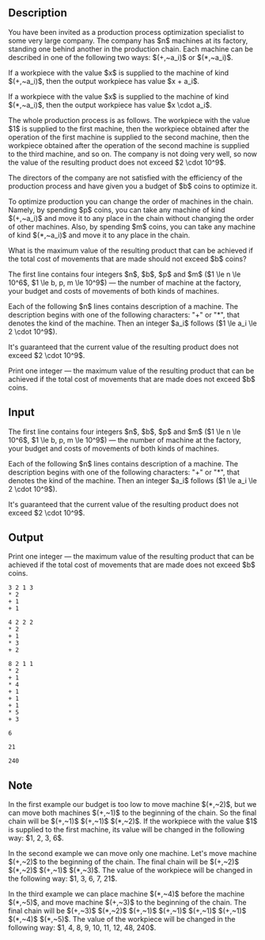 ## Description

<div><p>You have been invited as a production process optimization specialist to some very large company. The company has $n$ machines at its factory, standing one behind another in the production chain. Each machine can be described in one of the following two ways: $(+,~a_i)$ or $(*,~a_i)$.</p><p>If a workpiece with the value $x$ is supplied to the machine of kind $(+,~a_i)$, then the output workpiece has value $x + a_i$.</p><p>If a workpiece with the value $x$ is supplied to the machine of kind $(*,~a_i)$, then the output workpiece has value $x \cdot a_i$.</p><p>The whole production process is as follows. The workpiece with the value $1$ is supplied to the first machine, then the workpiece obtained after the operation of the first machine is supplied to the second machine, then the workpiece obtained after the operation of the second machine is supplied to the third machine, and so on. The company is not doing very well, so now the value of the resulting product does not exceed $2 \cdot 10^9$.</p><p>The directors of the company are not satisfied with the efficiency of the production process and have given you a budget of $b$ coins to optimize it.</p><p>To optimize production you can change the order of machines in the chain. Namely, by spending $p$ coins, you can take any machine of kind $(+,~a_i)$ and move it to any place in the chain without changing the order of other machines. Also, by spending $m$ coins, you can take any machine of kind $(*,~a_i)$ and move it to any place in the chain.</p><p>What is the maximum value of the resulting product that can be achieved if the total cost of movements that are made should not exceed $b$ coins?</p></div><div class="input-specification"><p>The first line contains four integers $n$, $b$, $p$ and $m$ ($1 \le n \le 10^6$, $1 \le b, p, m \le 10^9$)&nbsp;— the number of machine at the factory, your budget and costs of movements of both kinds of machines.</p><p>Each of the following $n$ lines contains description of a machine. The description begins with one of the following characters: "<span class="tex-font-style-tt">+</span>" or "<span class="tex-font-style-tt">*</span>", that denotes the kind of the machine. Then an integer $a_i$ follows ($1 \le a_i \le 2 \cdot 10^9$).</p><p>It's guaranteed that the current value of the resulting product does not exceed $2 \cdot 10^9$.</p></div><div class="output-specification"><p>Print one integer&nbsp;— the maximum value of the resulting product that can be achieved if the total cost of movements that are made does not exceed $b$ coins.</p></div>

## Input

<p>The first line contains four integers $n$, $b$, $p$ and $m$ ($1 \le n \le 10^6$, $1 \le b, p, m \le 10^9$)&nbsp;— the number of machine at the factory, your budget and costs of movements of both kinds of machines.</p><p>Each of the following $n$ lines contains description of a machine. The description begins with one of the following characters: "<span class="tex-font-style-tt">+</span>" or "<span class="tex-font-style-tt">*</span>", that denotes the kind of the machine. Then an integer $a_i$ follows ($1 \le a_i \le 2 \cdot 10^9$).</p><p>It's guaranteed that the current value of the resulting product does not exceed $2 \cdot 10^9$.</p>

## Output

<p>Print one integer&nbsp;— the maximum value of the resulting product that can be achieved if the total cost of movements that are made does not exceed $b$ coins.</p>





```input1
3 2 1 3
* 2
+ 1
+ 1
```




```input2
4 2 2 2
* 2
+ 1
* 3
+ 2
```




```input3
8 2 1 1
* 2
+ 1
* 4
+ 1
+ 1
+ 1
* 5
+ 3
```




```output1
6
```




```output2
21
```




```output3
240
```



## Note

<p>In the first example our budget is too low to move machine $(*,~2)$, but we can move both machines $(+,~1)$ to the beginning of the chain. So the final chain will be $(+,~1)$ $(+,~1)$ $(*,~2)$. If the workpiece with the value $1$ is supplied to the first machine, its value will be changed in the following way: $1, 2, 3, 6$.</p><p>In the second example we can move only one machine. Let's move machine $(+,~2)$ to the beginning of the chain. The final chain will be $(+,~2)$ $(*,~2)$ $(+,~1)$ $(*,~3)$. The value of the workpiece will be changed in the following way: $1, 3, 6, 7, 21$.</p><p>In the third example we can place machine $(*,~4)$ before the machine $(*,~5)$, and move machine $(+,~3)$ to the beginning of the chain. The final chain will be $(+,~3)$ $(*,~2)$ $(+,~1)$ $(+,~1)$ $(+,~1)$ $(+,~1)$ $(*,~4)$ $(*,~5)$. The value of the workpiece will be changed in the following way: $1, 4, 8, 9, 10, 11, 12, 48, 240$.</p>
